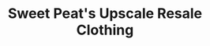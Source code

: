 ---
title: "Sweet Peat's Upscale Resale Clothing"
url: /parker/sweet-peats-upscale-resale-clothing/
shop: Kleidung
---